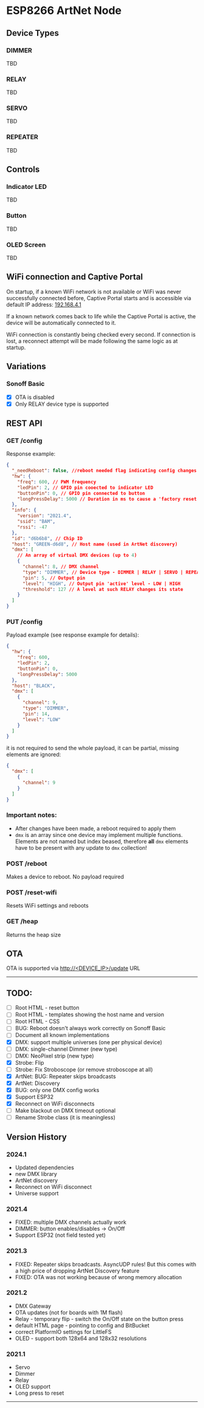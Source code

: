 # ESP8266 ArtNet Node

## Device Types

### DIMMER

TBD

### RELAY

TBD

### SERVO

TBD

### REPEATER

TBD

## Controls

### Indicator LED

TBD

### Button

TBD

### OLED Screen

TBD

## WiFi connection and Captive Portal

On startup, if a known WiFi network is not available or WiFi was never successfully connected before, Captive Portal starts and
is accessible via default IP address: [192.168.4.1](192.168.4.1)

If a known network comes back to life while the Captive Portal is active, the device will be automatically connected to it.

WiFi connection is constantly being checked every second. If connection is lost, a reconnect attempt will be made following the same logic as at startup.

## Variations

### Sonoff Basic

- [x] OTA is disabled
- [x] Only RELAY device type is supported

## REST API

### GET /config

Response example:

```json
{
  "_needReboot": false, //reboot needed flag indicating config changes were not applied yet
  "hw": {
    "freq": 600, // PWM frequency
    "ledPin": 2, // GPIO pin cooected to indicator LED
    "buttonPin": 0, // GPIO pin connected to button
    "longPressDelay": 5000 // Duration in ms to cause a 'factory reset'
  },
  "info": {
    "version": "2021.4",
    "ssid": "BAM",
    "rssi": -47
  },
  "id": "d6b6b8", // Chip ID
  "host": "GREEN-d6d8", // Host name (used in ArtNet discovery)
  "dmx": [
    // An array of virtual DMX devices (up to 4)
    {
      "channel": 8, // DMX channel
      "type": "DIMMER", // Device type - DIMMER | RELAY | SERVO | REPEATER
      "pin": 5, // Output pin
      "level": "HIGH", // Output pin 'active' level - LOW | HIGH
      "threshold": 127 // A level at such RELAY changes its state
    }
  ]
}
```

### PUT /config

Payload example (see response example for details):

```json
{
  "hw": {
    "freq": 600,
    "ledPin": 2,
    "buttonPin": 0,
    "longPressDelay": 5000
  },
  "host": "BLACK",
  "dmx": [
    {
      "channel": 9,
      "type": "DIMMER",
      "pin": 14,
      "level": "LOW"
    }
  ]
}
```

it is not required to send the whole payload, it can be partial, missing elements are ignored:

```json
{
  "dmx": [
    {
      "channel": 9
    }
  ]
}
```

### Important notes:

- After changes have been made, a reboot required to apply them
- `dmx` is an array since one device may implement multiple functions. Elements are not named but index beased, therefore **all** `dmx` elements have to be present with any update to `dmx` collection!

### POST /reboot

Makes a device to reboot. No payload required

### POST /reset-wifi

Resets WiFi settings and reboots

### GET /heap

Returns the heap size

## OTA

OTA is supported via [http://<DEVICE_IP>/update](http://<DEVICE_IP>/update) URL

---

## TODO:

- [ ] Root HTML - reset button
- [ ] Root HTML - templates showing the host name and version
- [ ] Root HTML - CSS
- [ ] BUG: Reboot doesn't always work correctly on Sonoff Basic
- [ ] Document all known implementations
- [x] DMX: support multiple universes (one per physical device)
- [ ] DMX: single-channel Dimmer (new type)
- [ ] DMX: NeoPixel strip (new type)
- [x] Strobe: Flip
- [ ] Strobe: Fix Stroboscope (or remove stroboscope at all)
- [x] ArtNet: BUG: Repeater skips broadcasts
- [x] ArtNet: Discovery
- [x] BUG: only one DMX config works
- [x] Support ESP32
- [x] Reconnect on WiFi disconnects
- [ ] Make blackout on DMX timeout optional
- [ ] Rename Strobe class (it is meaningless)

## Version History

### 2024.1

- Updated dependencies
- new DMX library
- ArtNet discovery
- Reconnect on WiFi disconnect
- Universe support

### 2021.4

- FIXED: multiple DMX channels actually work
- DIMMER: button enables/disables -> On/Off
- Support ESP32 (not field tested yet)

### 2021.3

- FIXED: Repeater skips broadcasts. AsyncUDP rules! But this comes with a high price of dropping ArtNet Discovery feature
- FIXED: OTA was not working because of wrong memory allocation

### 2021.2

- DMX Gateway
- OTA updates (not for boards with 1M flash)
- Relay - temporary flip - switch the On/Off state on the button press
- default HTML page - pointing to config and BitBucket
- correct PlatformIO settings for LittleFS
- OLED - support both 128x64 and 128x32 resolutions

### 2021.1

- Servo
- Dimmer
- Relay
- OLED support
- Long press to reset

---
